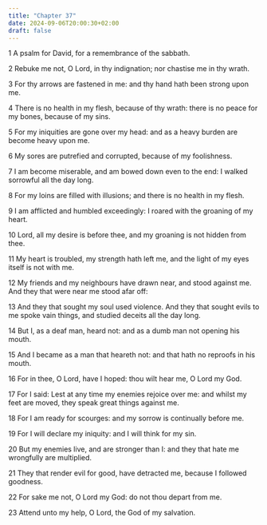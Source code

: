 ```yaml
---
title: "Chapter 37"
date: 2024-09-06T20:00:30+02:00
draft: false
---
```



1 A psalm for David, for a remembrance of the sabbath.

2 Rebuke me not, O Lord, in thy indignation; nor chastise me in thy wrath.

3 For thy arrows are fastened in me: and thy hand hath been strong upon me.

4 There is no health in my flesh, because of thy wrath: there is no peace for my bones, because of my sins.

5 For my iniquities are gone over my head: and as a heavy burden are become heavy upon me.

6 My sores are putrefied and corrupted, because of my foolishness.

7 I am become miserable, and am bowed down even to the end: I walked sorrowful all the day long.

8 For my loins are filled with illusions; and there is no health in my flesh.

9 I am afflicted and humbled exceedingly: I roared with the groaning of my heart.

10 Lord, all my desire is before thee, and my groaning is not hidden from thee.

11 My heart is troubled, my strength hath left me, and the light of my eyes itself is not with me.

12 My friends and my neighbours have drawn near, and stood against me. And they that were near me stood afar off:

13 And they that sought my soul used violence. And they that sought evils to me spoke vain things, and studied deceits all the day long.

14 But I, as a deaf man, heard not: and as a dumb man not opening his mouth.

15 And I became as a man that heareth not: and that hath no reproofs in his mouth.

16 For in thee, O Lord, have I hoped: thou wilt hear me, O Lord my God.

17 For I said: Lest at any time my enemies rejoice over me: and whilst my feet are moved, they speak great things against me.

18 For I am ready for scourges: and my sorrow is continually before me.

19 For I will declare my iniquity: and I will think for my sin.

20 But my enemies live, and are stronger than I: and they that hate me wrongfully are multiplied.

21 They that render evil for good, have detracted me, because I followed goodness.

22 For sake me not, O Lord my God: do not thou depart from me.

23 Attend unto my help, O Lord, the God of my salvation.


